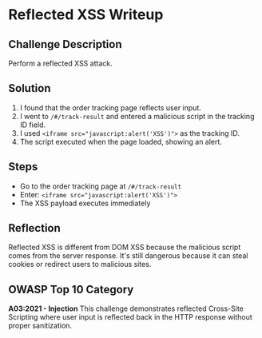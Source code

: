 # Reflected XSS Writeup

## Challenge Description
Perform a reflected XSS attack.

## Solution
1. I found that the order tracking page reflects user input.
2. I went to `/#/track-result` and entered a malicious script in the tracking ID field.
3. I used `<iframe src="javascript:alert('XSS')">` as the tracking ID.
4. The script executed when the page loaded, showing an alert.

## Steps
- Go to the order tracking page at `/#/track-result`
- Enter: `<iframe src="javascript:alert('XSS')">`
- The XSS payload executes immediately

## Reflection
Reflected XSS is different from DOM XSS because the malicious script comes from the server response. It's still dangerous because it can steal cookies or redirect users to malicious sites.

## OWASP Top 10 Category
**A03:2021 - Injection**
This challenge demonstrates reflected Cross-Site Scripting where user input is reflected back in the HTTP response without proper sanitization.